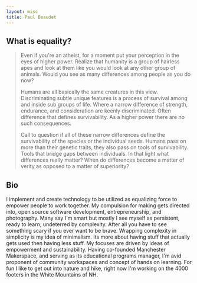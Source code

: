 ```yaml
---
layout: misc
title: Paul Beaudet
---
```


## What is equality?

> Even if you're an atheist, for a moment put your perception in the eyes of higher power. Realize that humanity is a group of hairless apes and look at them like you would look at any other group of animals. Would you see as many differences among people as you do now?
>
> Humans are all basically the same creatures in this view. Discriminating subtle unique features is a process of survival among and inside sub groups of life. Where a narrow difference of strength, endurance, and consideration are keenly discriminated. Often difference that defines survivability. As a higher power there are no such consequences.
>
> Call to question if all of these narrow differences define the survivability of the species or the individual seeds. Humans pass on more than their genetic traits, they also pass on tools of survivability. Tools that bridge gaps between individuals. In that light what differences really matter? When do differences become a matter of verity as opposed to a matter of superiority?

## Bio

I implement and create technology to be utilized as equalizing force to empower people to work together. My compulsion for making gets directed into, open source software development, entrepreneurship, and photography. Many say I'm smart but mostly I see myself as persistent, ready to learn, undeterred by complexity. After all you have to see something scary if you ever want to be brave. Wrapping complexity in simplicity is my idea of minimalism. Its more about having stuff that actually gets used then having less stuff. My focuses are driven by ideas of empowerment and sustainability. Having co-founded Manchester Makerspace, and serving as its educational programs manager, I'm avid proponent of community workspaces and concept of hands on learning. For fun I like to get out into nature and hike, right now I'm working on the 4000 footers in the White Mountains of NH.
